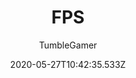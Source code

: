 ---
title: FPS
author:
  - TumbleGamer
description: Adds an FPS Counter to the game
date: 2020-05-27T10:42:35.533Z
logo: /uploads/mods/screenshot.png
banner: /uploads/mods/screenshot.png
buttons:
  - name: Install
    href: https://github.com/boxcritters/fps/raw/master/fps.user.js
userscript: true
working: true
---